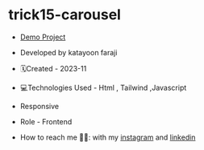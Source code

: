 # trick15-carousel

- [Demo Project](https://katayoon-faraji-web.github.io/trick15-carousel/)

- Developed by katayoon faraji

- 🗓️Created - 2023-11

- 💻Technologies Used - Html , Tailwind ,Javascript

- Responsive
  
- Role - Frontend

- How to reach me 👩🏻: with my [instagram](https://instagram.com/katayoon_faraji_web) and [linkedin](https://www.linkedin.com/in/katayoon-faraji-web-3b722b207r)
